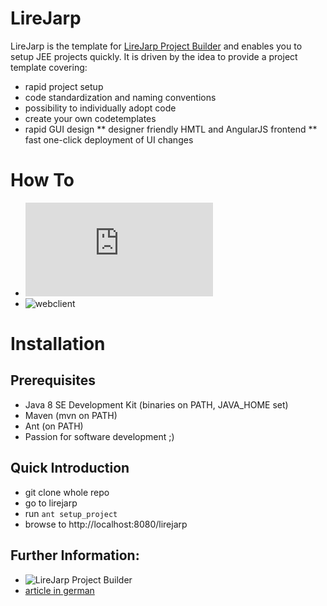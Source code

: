 # LireJarp

LireJarp is the template for [LireJarp Project Builder](https://github.com/witchpou/lj-projectbuilder) and enables you to setup JEE projects quickly. It is driven by the idea to provide a project template 
covering:
* rapid project setup
* code standardization and naming conventions
* possibility to individually adopt code 
* create your own codetemplates
* rapid GUI design
** designer friendly HMTL and AngularJS frontend
** fast one-click deployment of UI changes

# How To
* ![architecture](https://github.com/witchpou/lirejarp/blob/master/architecture.md)
* ![webclient](https://github.com/witchpou/lirejarp/tree/master/lirejarp/webclient)

# Installation
## Prerequisites ##
* Java 8 SE Development Kit (binaries on PATH, JAVA_HOME set)
* Maven (mvn on PATH)
* Ant (on PATH)
* Passion for software development ;)

## Quick Introduction ##

* git clone whole repo
* go to lirejarp
* run ```ant setup_project```
* browse to http://localhost:8080/lirejarp

## Further Information: 
* ![LireJarp Project Builder](https://github.com/witchpou/lj-projectbuilder/blob/master)
* [article in german](https://wp.starwit.de/wp-content/uploads/2017/02/03-2016-Java-aktuell-Anett-Hübner_Java-Enterprise-Anwendungen-effizient-...-4.pdf)
